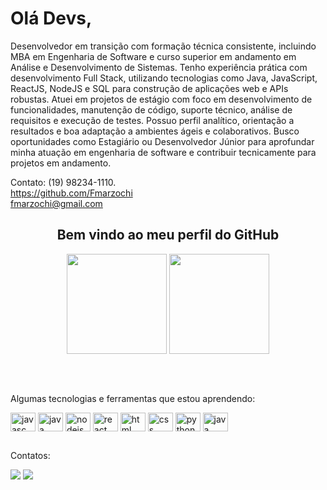 <div display="inline-block">
    <h1 align="left">Olá Devs,</h1>
    <p>Desenvolvedor em transição com formação técnica consistente, incluindo MBA em Engenharia de Software e curso superior em andamento em Análise e Desenvolvimento de Sistemas. Tenho experiência prática com desenvolvimento Full Stack, utilizando tecnologias como Java, JavaScript, ReactJS, NodeJS e SQL para construção de aplicações web e APIs robustas. Atuei em projetos de estágio com foco em desenvolvimento de funcionalidades, manutenção de código, suporte técnico, análise de requisitos e execução de testes. Possuo perfil analítico, orientação a resultados e boa adaptação a ambientes ágeis e colaborativos. Busco oportunidades como Estagiário ou Desenvolvedor Júnior para aprofundar minha atuação em engenharia de software e contribuir tecnicamente para projetos em andamento.

Contato:
(19) 98234-1110.     
https://github.com/Fmarzochi            
fmarzochi@gmail.com</p>
  
  
  <div align="center">
    <h2>Bem vindo ao meu perfil do GitHub</h2>
    <img height="160em" src="https://github-readme-stats.vercel.app/api?username=Fmarzochi&show_icons=true&theme=radical&include_all_commits=true&count_private=true"/>
    <img height="160em" src="https://github-readme-stats.vercel.app/api/top-langs/?username=Fmarzochi&layout=compact&langs_count=7&theme=radical&hide=jupyter%20notebook"/>
  </div>
  
   ##   
   
  <div style="display: inline_block"><br>
    <p>Algumas tecnologias e ferramentas que estou aprendendo:</p>
    <img align="center" alt="javasc" height="30" width="40" src="https://cdn.jsdelivr.net/gh/devicons/devicon/icons/javascript/javascript-original.svg"/>
    <img align="center" alt="java" height="30" width="40" src="https://raw.githubusercontent.com/devicons/devicon/master/icons/typescript/typescript-            original.svg"/> 
    <img align="center" alt="nodejs" height="30" width="40" src="https://raw.githubusercontent.com/devicons/devicon/master/icons/nodejs/nodejs-original-  wordmark.svg"/> 
    <img align="center" alt="react" height="30" width="40" src="https://cdn.jsdelivr.net/gh/devicons/devicon/icons/react/react-original.svg"/>                           
    <img align="center" alt="html" height="30" width="40" src="https://cdn.jsdelivr.net/gh/devicons/devicon/icons/html5/html5-original.svg"/>
    <img align="center" alt="css" height="30" width="40" src="https://cdn.jsdelivr.net/gh/devicons/devicon/icons/css3/css3-original.svg"/>
    <img align="center" alt="python" height="30" width="40" src="https://cdn.jsdelivr.net/gh/devicons/devicon/icons/python/python-original.svg"/>
    <img align="center" alt="java" height="30" width="40" src="https://cdn.jsdelivr.net/gh/devicons/devicon/icons/java/java-original.svg"/>
  </div>
  
  ##    
  <div>
    <p>Contatos:</p>
        <a href = "mailto:fmarzochi33@gmail.com"><img src="https://img.shields.io/badge/Gmail-D14836?style=for-the-badge&logo=gmail&logoColor=white"             target="_blank"></a>
        <a href="https://www.linkedin.com/in/felipemarzochi/" target="_blank"><img src="https://img.shields.io/badge/-LinkedIn-%230077B5?style=for-the-              badge&logo=linkedin&logoColor=white" target="_blank"></a>  
  </div>

